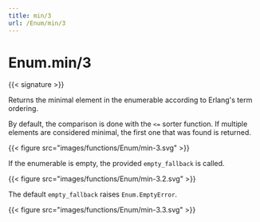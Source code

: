 ```yaml
---
title: min/3
url: /Enum/min/3
---
```


# Enum.min/3

{{< signature >}}

Returns the minimal element in the enumerable according to Erlang's term ordering.

By default, the comparison is done with the `<=` sorter function. If multiple elements are considered minimal, the first one that was found is returned.

{{< figure src="images/functions/Enum/min-3.svg" >}}

If the enumerable is empty, the provided `empty_fallback` is called.

{{< figure src="images/functions/Enum/min-3.2.svg" >}}

The default `empty_fallback` raises `Enum.EmptyError`.

{{< figure src="images/functions/Enum/min-3.3.svg" >}}
